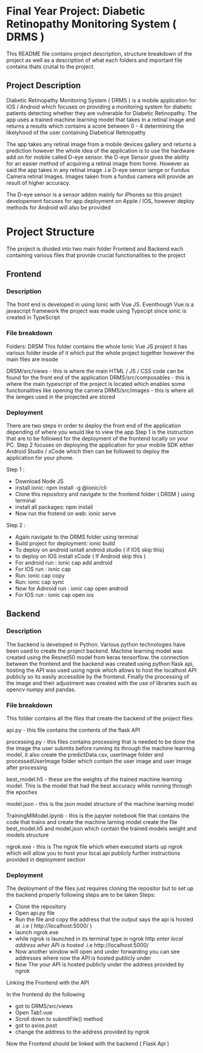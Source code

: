 # Final Year Project: Diabetic Retinopathy Monitoring System ( DRMS )

This README file contains project description, structure breakdown of the project as well as a description of 
what each folders and important file contains thats crutial to the project. 

## Project Description

Diabetic Retinopathy Monitoring System ( DRMS ) is a mobile application for  IOS / Android which focuses on providing 
a monitoring system for diabetic patients detecting whether they are vulnerable for Diabetic Retinopathy.
The app uses a trained machine learning model that takes in a retinal image and returns a results which 
contains a score between 0 - 4 determining the likelyhood of the user containing Diabetical Retinopathy 

The app takes any retinal image from a mobile devices gallery and returns a prediction however the whole idea
of the application is to use the hardware add on for mobile called D-eye sensor. the D-eye Sensor gives the 
ability for an easier method of acquiring a retinal image from home. However as said the app takes in any 
retinal image .i.e D-eye sensor iamge or Fundus Camera retinal Images.
Images taken from a fundus camera will provide an result of higher accuracy.

The D-eye sensor is a sensor addon mainly for iPhones so this project developement focuses for app deployment on
Apple / IOS, however deploy methods for Android will also be provided 




# Project Structure 
The project is divided into two main folder Frontend and Backend each containing various files
that provide crucial functionalities to the project

## Frontend 

### Description 
The front end is developed in using Ionic with Vue JS. Eventhough Vue is a javascript framework the project was 
made using Typscipt since ionic is created in TypeScript 

### File breakdown 
Folders:
DRSM 
This folder contains the whole Ionic Vue JS project it has various folder inside of it which put the whole project together
however the main files are insode

DRSM/src/views - this is where the main HTML / JS / CSS code can be found for the front end of the application 
DRMS/src/composables - this is where the main typescript of the project is located which enables some functionalities like opening the camera 
DRMS/src/images - this is where all the iamges used in the projected are stored 

### Deployment 
There are two steps in order to deploy the front end of the application depending of where you would like to view the app 
Step 1 is the instruction that are to be followed for the deployment of the frontend locally on your  PC.
Step 2 focuses on deploying the application for your mobile SDK either Android Studio / xCode which then can be followed to deploy
the application for your phone. 

Step 1 :
- Download Node JS
- install ionic: npm install -g @ionic/cli
- Clone this repository and navigate to the frontend folder ( DRSM ) using terminal
- install all packages: npm install 
- Now run the frotend on web: ionic serve

Step 2 : 
- Again navigate to the DRMS folder using terminal 
- Build project for deployment: ionic build
- To deploy on android isntall android studio ( if IOS skip this)
- to deploy on IOS install xCode ( If Android skip this )
- For android run : ionic cap add android
- For IOS run : ionic cap 
- Run: ionic cap copy 
- Run: ionic cap sync
- Now for Adnroid run : ionic cap open android
- For IOS run : ionic cap open ios

## Backend 

### Description 
The backend is developed in Python. Various python technologies have been used to create the project backend.
Machine learning model was created using the Resnet50 model from keras tensorflow. the connection between
the frontend and the backend was created using python flask api, hosting the API was used using 
ngrok which allows to host the localhost API publicly so its easily accessible by the frontend. Finally 
the processing of the image and their adjustment was created with the use of libraries such as 
opencv numpy and pandas. 

### File breakdown 
This folder contains all the files that create the backend of the project 
files:

api.py - this file contains the contents of the flask API 

processing.py - this files contains processing that is needed to be done the the image the user
submits before running its through the machine learning model, it also create the predictData.csv,
userImage folder and processedUserImage folder which contain the user image and user image after processing 

best_model.h5 - these are the weights of the trained machine learning model. This is the model that had the best accuracy
while running through the epoches

model.json - this is the json model structure of the machine learning model 

TrainingMlModel.ipynb - this is the jupyter notebook file that contains the code that trains and create the machine larning model 
create the file best_model.h5 and model.json which contain the trained models weight and models structure 

ngrok.exe - this is The ngrok file which when executed starts up ngrok which will allow you to host your local api publicly 
further instructions provided in deployment section 

### Deployment 
The deployment of the files just requires cloning the repositor but to set up the backend properly following steps are to be taken
Steps:

- Clone the repository 
- Open api.py file 
- Run the file and copy the address that the output says the api is hosted at .i.e (  http://localhost:5000/ )
- launch ngrok.exe 
- while ngrok is launched in its terminal type in ngrok http  *enter local address wher APi is hosted*  .i.e http://localhost:5000/ 
- Now another window will open and under forwarding you can see addresses where now the API is hosted publicly under 
- Now The your API is hosted publicly under the address provided by ngrok 

Linking the Frontend with the API 

In the frontend do the following 
- got to DRMS/src/views
- Open Tab1.vue 
- Scroll down to submitFile() method 
- got to axios.post 
- change the address to the address provided by ngrok  

Now the Frontend should be linked with the backend ( Flask Api )
